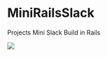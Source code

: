 # MiniRailsSlack
Projects
Mini Slack Build in Rails

<a href="https://codeclimate.com/github/smileofninja/MiniRailsSlack"><img src="https://codeclimate.com/github/smileofninja/MiniRailsSlack/badges/gpa.svg" /></a>